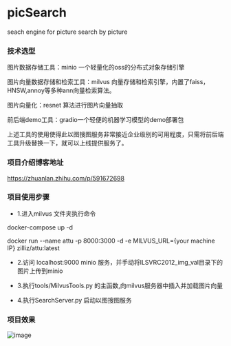 # picSearch
seach engine for picture search by picture

### 技术选型

图片数据存储工具：minio 一个轻量化的oss的分布式对象存储引擎

图片向量数据存储和检索工具：milvus 向量存储和检索引擎，内置了faiss，HNSW,annoy等多种ann向量检索算法。

图片向量化：resnet 算法进行图片向量抽取

前后端demo工具：gradio一个轻便的机器学习模型的demo部署包

上述工具的使用使得此以图搜图服务非常接近企业级别的可用程度，只需将前后端工具升级替换一下，就可以上线提供服务了。

### 项目介绍博客地址
https://zhuanlan.zhihu.com/p/591672698

### 项目使用步骤
+ 1.进入milvus 文件夹执行命令

docker-compose up -d 

docker run --name attu -p 8000:3000 -d -e MILVUS_URL={your machine IP} zilliz/attu:latest

+ 2.访问 localhost:9000 minio 服务，并手动将ILSVRC2012_img_val目录下的图片上传到minio

+ 3.执行tools/MilvusTools.py 的主函数,向milvus服务器中插入并加载图片向量

+ 4.执行SearchServer.py 启动以图搜图服务
### 项目效果
![image](https://user-images.githubusercontent.com/28627216/207487045-98ec7b9b-a437-44ee-bc9e-915840089e33.png)
